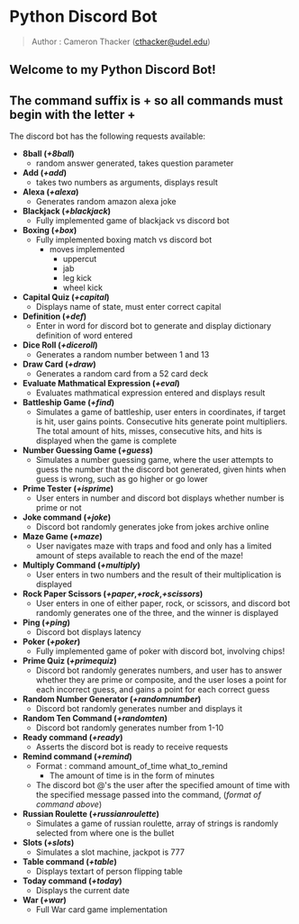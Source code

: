 # Python Discord Bot
> Author : Cameron Thacker (cthacker@udel.edu)

Welcome to my Python Discord Bot!
---
The command suffix is **+** so all commands must begin with the letter **+**
---
The discord bot has the following requests available:

* **8ball (*+8ball*)**
  * random answer generated, takes question parameter
* **Add (*+add*)**
  * takes two numbers as arguments, displays result
* **Alexa (*+alexa*)**
  * Generates random amazon alexa joke
* **Blackjack (*+blackjack*)**
  * Fully implemented game of blackjack vs discord bot
* **Boxing (*+box*)**
  * Fully implemented boxing match vs discord bot
    * moves implemented
      * uppercut
      * jab
      * leg kick
      * wheel kick
* **Capital Quiz (*+capital*)**
  * Displays name of state, must enter correct capital
* **Definition (*+def*)**
  * Enter in word for discord bot to generate and display dictionary definition of word entered
* **Dice Roll (*+diceroll*)**
  * Generates a random number between 1 and 13
* **Draw Card (*+draw*)**
  * Generates a random card from a 52 card deck
* **Evaluate Mathmatical Expression (*+eval*)**
  * Evaluates mathmatical expression entered and displays result
* **Battleship Game (*+find*)**
  * Simulates a game of battleship, user enters in coordinates, if target is hit, user gains points. Consecutive hits generate point multipliers. The total amount of hits, misses, consecutive hits, and hits is displayed when the game is complete
* **Number Guessing Game (*+guess*)**
  * Simulates a number guessing game, where the user attempts to guess the number that the discord bot generated, given hints when guess is wrong, such as go higher or go lower
* **Prime Tester (*+isprime*)**
  * User enters in number and discord bot displays whether number is prime or not
* **Joke command (*+joke*)**
  * Discord bot randomly generates joke from jokes archive online
* **Maze Game (*+maze*)**
  * User navigates maze with traps and food and only has a limited amount of steps available to reach the end of the maze!
* **Multiply Command (*+multiply*)**
  * User enters in two numbers and the result of their multiplication is displayed
* **Rock Paper Scissors (*+paper*,*+rock*,*+scissors*)**
  * User enters in one of either paper, rock, or scissors, and discord bot randomly generates one of the three, and the winner is displayed
* **Ping (*+ping*)**
  * Discord bot displays latency
* **Poker (*+poker*)**
  * Fully implemented game of poker with discord bot, involving chips!
* **Prime Quiz (*+primequiz*)**
  * Discord bot randomly generates numbers, and user has to answer whether they are prime or composite, and the user loses a point for each incorrect guess, and gains a point for each correct guess
* **Random Number Generator (*+randomnumber*)**
  * Discord bot randomly generates number and displays it
* **Random Ten Command (*+randomten*)**
  * Discord bot randomly generates number from 1-10
* **Ready command (*+ready*)**
  * Asserts the discord bot is ready to receive requests
* **Remind command (*+remind*)**
  * Format : command amount_of_time what_to_remind
    * The amount of time is in the form of minutes
  * The discord bot @'s the user after the specified amount of time with the specified message passed into the command, (*format of command above*)
* **Russian Roulette (*+russianroulette*)**
  * Simulates a game of russian roulette, array of strings is randomly selected from where one is the bullet
* **Slots (*+slots*)**
  * Simulates a slot machine, jackpot is 777
* **Table command (*+table*)**
  * Displays textart of person flipping table
* **Today command (*+today*)**
  * Displays the current date
* **War (*+war*)**
  * Full War card game implementation

